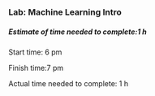 ### Lab: Machine Learning Intro

##### Estimate of time needed to complete:1 h

Start time: 6 pm

Finish time:7 pm 

Actual time needed to complete: 1 h
